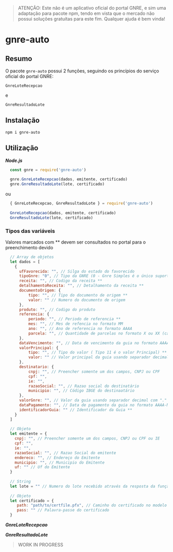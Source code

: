 > ATENÇÃO: Este não é um aplicativo oficial do portal GNRE, e sim uma adaptação para pacote npm, tendo em vista que o mercado não
> possui soluções gratuítas para este fim. Qualquer ajuda é bem vinda!

# gnre-auto


## Resumo

O pacote ```gnre-auto``` possui 2 funções, seguindo os princípios do serviço oficial do portal GNRE:

```GnreLoteRecepcao```

e

```GnreResultadoLote```



## Instalação

```npm i gnre-auto```


## Utilização

***Node.js***

```javascript
  const gnre = require('gnre-auto')  
  
  gnre.GnreLoteRecepcao(dados, emitente, certificado)
  gnre.GnreResultadoLote(lote, certificado)
```

ou

```javascript
  { GnreLoteRecepcao, GnreResultadoLote } = require('gnre-auto')
  
  GnreLoteRecepcao(dados, emitente, certificado)
  GnreResultadoLote(lote, certificado)
```

### Tipos das variáveis

Valores marcados com ** devem ser consultados no portal para o preenchimento devido

```javascript
  // Array de objetos
  let dados = [
    {
      ufFavorecida: "", // Silga do estado do favorecido
      tipoGnre: "0", // Tipo da GNRE (0 - Gnre Simples é o único suportado até o momento)
      receita: "", // Codigo da receita **
      detalhamentoReceita: "", // Detalhamento da receita **
      documentoOrigem: { 
          tipo: "", // Tipo do documento de origem **
          valor: "" // Numero do documento de origem
      },
      produto: "", // Codigo do produto
      referencia: {
          periodo: "", // Periodo de referencia **
          mes: "", // Mes de refencia no formato MM
          ano: "", // Ano de referencia no formato AAAA
          parcela: "", // Quantidade de parcelas no formato X ou XX (caso valor maior que 9)
      },
      dataVencimento: "", // Data de vencimento da guia no formato AAAA-MM-DD
      valorPrincipal: { 
          tipo: "", // Tipo do valor ( Tipo 11 é o valor Principal) **
          valor: "" // Valor principal da guia usando separador decimal com "."
      },
      destinatario: {
          cnpj: "", // Preencher somente um dos campos, CNPJ ou CPF
          cpf: "",
          ie: "",
          razaoSocial: "", // Razao social do destinatário
          municipio: "", // Código IBGE do destinaatário
      },
      valorGnre: "", // Valor da guia usando separador decimal com "."
      dataPagamento: "", // Data de pagamento da guia no formato AAAA-MM-DD
      identificadorGuia: "" // Identificador da Guia **
    }
  ]
  
  // Objeto
  let emitente = {
    cnpj: "", // Preencher somente um dos campos, CNPJ ou CPF ou IE
    cpf: "", 
    ie: "",
    razaoSocial: "", // Razao Social do emitente
    endereco: "", // Endereço do Emitente
    municipio: "", // Municipio do Emitente
    uf: "" // Uf do Emitente
  }
  
  // String
  let lote = "" // Numero do lote recebido através da resposta da função GnreLoteRecepcao
  
  // Objeto
  let certificado = {
     path: "path/to/certfile.pfx", // Caminho do certificado no modelo .pfx
     pass: "" // Palavra-passe do certificado
  }
```

***GnreLoteRecepcao***

***GnreResultadoLote***

> WORK IN PROGRESS
